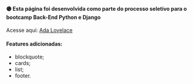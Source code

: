 #### 🟣 Esta página foi desenvolvida como parte do processo seletivo para o bootcamp Back-End Python e Django

Acesse aqui: [Ada Lovelace](https://kiota-rita.github.io/ada-lovelace-page/)

#### Features adicionadas:
* blockquote;
* cards;
* list;
* footer.

